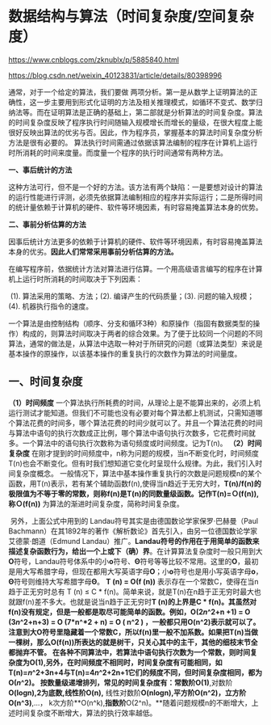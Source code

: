 # 数据结构与算法（时间复杂度/空间复杂度）

https://www.cnblogs.com/zknublx/p/5885840.html

https://blog.csdn.net/weixin_40123831/article/details/80398996

通常，对于一个给定的算法，我们要做 两项分析。第一是从数学上证明算法的正确性，这一步主要用到形式化证明的方法及相关推理模式，如循环不变式、数学归纳法等。而在证明算法是正确的基础上，第二部就是分析算法的时间复杂度。算法的时间复杂度反映了程序执行时间随输入规模增长而增长的量级，在很大程度上能很好反映出算法的优劣与否。因此，作为程序员，掌握基本的算法时间复杂度分析方法是很有必要的。
       算法执行时间需通过依据该算法编制的程序在计算机上运行时所消耗的时间来度量。而度量一个程序的执行时间通常有两种方法。

**一、事后统计的方法**

​        这种方法可行，但不是一个好的方法。该方法有两个缺陷：一是要想对设计的算法的运行性能进行评测，必须先依据算法编制相应的程序并实际运行；二是所得时间的统计量依赖于计算机的硬件、软件等环境因素，有时容易掩盖算法本身的优势。

**二、事前分析估算的方法**

​        因事后统计方法更多的依赖于计算机的硬件、软件等环境因素，有时容易掩盖算法本身的优劣。**因此人们常常采用事前分析估算的方法。**

在编写程序前，依据统计方法对算法进行估算。一个用高级语言编写的程序在计算机上运行时所消耗的时间取决于下列因素：

​      (1). 算法采用的策略、方法；(2). 编译产生的代码质量；(3). 问题的输入规模；(4).  机器执行指令的速度。

​     一个算法是由控制结构（顺序、分支和循环3种）和原操作（指固有数据类型的操作）构成的，则算法时间取决于两者的综合效果。为了便于比较同一个问题的不同算法，通常的做法是，从算法中选取一种对于所研究的问题（或算法类型）来说是基本操作的原操作，以该基本操作的重复执行的次数作为算法的时间量度。

## 一、时间复杂度

**（1）时间频度** 一个算法执行所耗费的时间，从理论上是不能算出来的，必须上机运行测试才能知道。但我们不可能也没有必要对每个算法都上机测试，只需知道哪个算法花费的时间多，哪个算法花费的时间少就可以了。并且一个算法花费的时间与算法中语句的执行次数成正比例，哪个算法中语句执行次数多，它花费时间就多。一个算法中的语句执行次数称为语句频度或时间频度。记为T(n)。
**（2）时间复杂度** 在刚才提到的时间频度中，n称为问题的规模，当n不断变化时，时间频度T(n)也会不断变化。但有时我们想知道它变化时呈现什么规律。为此，我们引入时间复杂度概念。 一般情况下，算法中基本操作重复执行的次数是问题规模n的某个函数，用T(n)表示，若有某个辅助函数f(n),使得当n趋近于无穷大时，**T(n)/f(n)**的极限值为不等于零的常数，则称f(n)是T(n)的同数量级函数。记作**T(n)=Ｏ(f(n)),**称**Ｏ(f(n))** 为算法的渐进时间复杂度，简称时间复杂度。

​       另外，上面公式中用到的 Landau符号其实是由德国数论学家保罗·巴赫曼（Paul Bachmann）在其1892年的著作《解析数论》首先引入，由另一位德国数论学家艾德蒙·朗道（Edmund Landau）推广。**Landau符号的作用在于用简单的函数来描述复杂函数行为，给出一个上或下（确）界**。在计算算法复杂度时一般只用到大**O**符号，Landau符号体系中的小**o**符号、**Θ**符号等等比较不常用。这里的**O**，最初是用大写希腊字母，但现在都用大写英语字母**O**；小**o**符号也是用小写英语字母**o**，**Θ**符号则维持大写希腊字母**Θ**。
        **T (n) = Ο(f (n))** 表示存在一个常数C，使得在当n趋于正无穷时总有 T (n) ≤ C * f(n)。简单来说，就是T(n)在n趋于正无穷时最大也就跟f(n)差不多大。也就是说当n趋于正无穷时**T (n)**的上界是**C \* f(n)。**其虽然对f(n)没有规定，但是一般都是取尽可能简单的函数。例如，O(2*n*^2+n +1) = O (3*n*^2+n+3) = O (7*n^*2 + n) = **O ( n^2 )** ，一般都只用**O(n^2)**表示就可以了。注意到大O符号里隐藏着一个常数C，所以f(n)里一般不加系数。如果把T(n)当做一棵树，那么O(f(n))所表达的就是树干，只关心其中的主干，其他的细枝末节全都抛弃不管。
        在各种不同算法中，若算法中语句执行次数为一个常数，则时间复杂度为O(1),另外，在时间频度不相同时，时间复杂度有可能相同，如T(n)=*n*^2+3n+4与T(n)=4*n*^2+2n+1它们的频度不同，但时间复杂度相同，都为O(*n*^2)。 按数量级递增排列，常见的时间复杂度有：常数阶**O(1)**,对数阶**O(logn),2为底数,**线性阶**O(n),** 线性对数阶**O(nlogn),**平方阶**O(n^2)，**立方阶**O(n^3)**,...， k次方阶**O(n^k),**指数阶**O(2^n)。**随着问题规模n的不断增大，上述时间复杂度不断增大，算法的执行效率越低。















